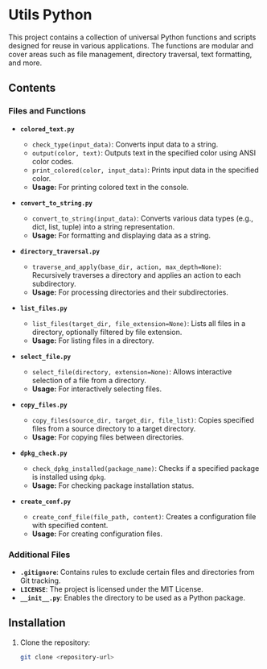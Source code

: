 # Utils Python

This project contains a collection of universal Python functions and scripts designed for reuse in various applications. The functions are modular and cover areas such as file management, directory traversal, text formatting, and more.

## Contents

### Files and Functions

- **`colored_text.py`**
  - `check_type(input_data)`: Converts input data to a string.
  - `output(color, text)`: Outputs text in the specified color using ANSI color codes.
  - `print_colored(color, input_data)`: Prints input data in the specified color.
  - **Usage:** For printing colored text in the console.

- **`convert_to_string.py`**
  - `convert_to_string(input_data)`: Converts various data types (e.g., dict, list, tuple) into a string representation.
  - **Usage:** For formatting and displaying data as a string.

- **`directory_traversal.py`**
  - `traverse_and_apply(base_dir, action, max_depth=None)`: Recursively traverses a directory and applies an action to each subdirectory.
  - **Usage:** For processing directories and their subdirectories.

- **`list_files.py`**
  - `list_files(target_dir, file_extension=None)`: Lists all files in a directory, optionally filtered by file extension.
  - **Usage:** For listing files in a directory.

- **`select_file.py`**
  - `select_file(directory, extension=None)`: Allows interactive selection of a file from a directory.
  - **Usage:** For interactively selecting files.

- **`copy_files.py`**
  - `copy_files(source_dir, target_dir, file_list)`: Copies specified files from a source directory to a target directory.
  - **Usage:** For copying files between directories.

- **`dpkg_check.py`**
  - `check_dpkg_installed(package_name)`: Checks if a specified package is installed using `dpkg`.
  - **Usage:** For checking package installation status.

- **`create_conf.py`**
  - `create_conf_file(file_path, content)`: Creates a configuration file with specified content.
  - **Usage:** For creating configuration files.

### Additional Files

- **`.gitignore`**: Contains rules to exclude certain files and directories from Git tracking.
- **`LICENSE`**: The project is licensed under the MIT License.
- **`__init__.py`**: Enables the directory to be used as a Python package.

## Installation

1. Clone the repository:
   ```bash
   git clone <repository-url>
